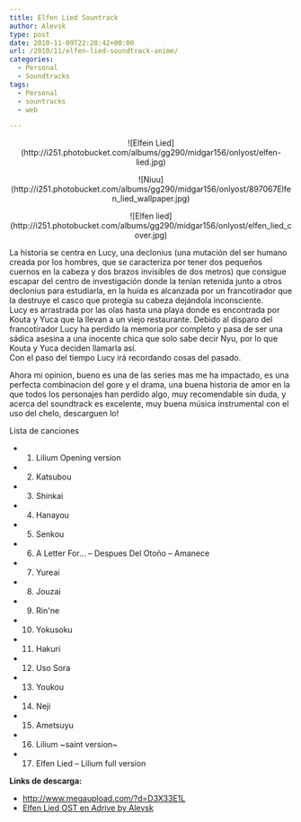 ```yaml
---
title: Elfen Lied Sountrack
author: Alevsk
type: post
date: 2010-11-09T22:28:42+00:00
url: /2010/11/elfen-lied-soundtrack-anime/
categories:
  - Personal
  - Soundtracks
tags:
  - Personal
  - sountracks
  - web

---
```

<p style="text-align: center;">
![Elfein Lied](http://i251.photobucket.com/albums/gg290/midgar156/onlyost/elfen-lied.jpg)
</p>
<p style="text-align: center;">
![Niuu](http://i251.photobucket.com/albums/gg290/midgar156/onlyost/897067Elfen_lied_wallpaper.jpg)
</p>
<p style="text-align: center;">
![Elfen lied](http://i251.photobucket.com/albums/gg290/midgar156/onlyost/elfen_lied_cover.jpg)
</p>

La historia se centra en Lucy, una declonius (una mutación del ser humano creada por los hombres, que se caracteriza por tener dos pequeños cuernos en la cabeza y dos brazos invisibles de dos metros) que consigue escapar del centro de investigación donde la tenían retenida junto a otros declonius para estudiarla, en la huída es alcanzada por un francotirador que la destruye el casco que protegía su cabeza dejándola inconsciente.  
Lucy es arrastrada por las olas hasta una playa donde es encontrada por Kouta y Yuca que la llevan a un viejo restaurante. Debido al disparo del francotirador Lucy ha perdido la memoria por completo y pasa de ser una sádica asesina a una inocente chica que solo sabe decir Nyu, por lo que Kouta y Yuca deciden llamarla así.  
Con el paso del tiempo Lucy irá recordando cosas del pasado.

Ahora mi opinion, bueno es una de las series mas me ha impactado, es una perfecta combinacion del gore y el drama, una buena historia de amor en la que todos los personajes han perdido algo, muy recomendable sin duda, y acerca del soundtrack es excelente, muy buena música instrumental con el uso del chelo, descarguen lo!

Lista de canciones

  * 1. Lilium Opening version
  * 2. Katsubou
  * 3. Shinkai
  * 4. Hanayou
  * 5. Senkou
  * 6. A Letter For… – Despues Del Otoño – Amanece
  * 7. Yureai
  * 8. Jouzai
  * 9. Rin'ne
  * 10. Yokusoku
  * 11. Hakuri
  * 12. Uso Sora
  * 13. Youkou
  * 14. Neji
  * 15. Ametsuyu
  * 16. Lilium ~saint version~
  * 17. Elfen Lied – Lilium full version

**Links de descarga:**

  * http://www.megaupload.com/?d=D3X33E1L
  * [Elfen Lied OST en Adrive by Alevsk][1]

 [1]: http://www.adrive.com/public/f423540a8131dbb24f877096326451b99b259a85632a1102d326c4f4294ec4d6.html
